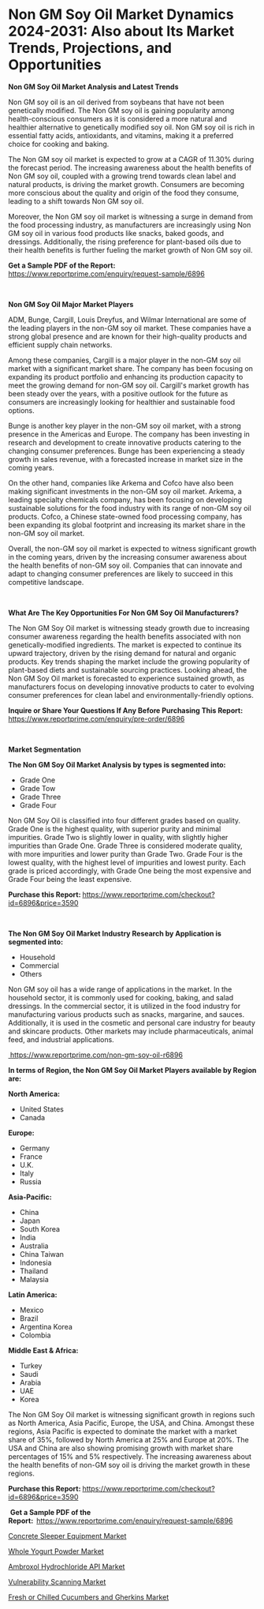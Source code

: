 <p><h1>Non GM Soy Oil Market Dynamics 2024-2031: Also about Its Market Trends, Projections, and Opportunities</h1></p><p><strong>Non GM Soy Oil Market Analysis and Latest Trends</strong></p>
<p><p>Non GM soy oil is an oil derived from soybeans that have not been genetically modified. The Non GM soy oil is gaining popularity among health-conscious consumers as it is considered a more natural and healthier alternative to genetically modified soy oil. Non GM soy oil is rich in essential fatty acids, antioxidants, and vitamins, making it a preferred choice for cooking and baking.</p><p>The Non GM soy oil market is expected to grow at a CAGR of 11.30% during the forecast period. The increasing awareness about the health benefits of Non GM soy oil, coupled with a growing trend towards clean label and natural products, is driving the market growth. Consumers are becoming more conscious about the quality and origin of the food they consume, leading to a shift towards Non GM soy oil.</p><p>Moreover, the Non GM soy oil market is witnessing a surge in demand from the food processing industry, as manufacturers are increasingly using Non GM soy oil in various food products like snacks, baked goods, and dressings. Additionally, the rising preference for plant-based oils due to their health benefits is further fueling the market growth of Non GM soy oil.</p></p>
<p><strong>Get a Sample PDF of the Report:&nbsp;</strong> <a href="https://www.reportprime.com/enquiry/request-sample/6896">https://www.reportprime.com/enquiry/request-sample/6896</a></p>
<p>&nbsp;</p>
<p><strong>Non GM Soy Oil Major Market Players</strong></p>
<p><p>ADM, Bunge, Cargill, Louis Dreyfus, and Wilmar International are some of the leading players in the non-GM soy oil market. These companies have a strong global presence and are known for their high-quality products and efficient supply chain networks. </p><p>Among these companies, Cargill is a major player in the non-GM soy oil market with a significant market share. The company has been focusing on expanding its product portfolio and enhancing its production capacity to meet the growing demand for non-GM soy oil. Cargill's market growth has been steady over the years, with a positive outlook for the future as consumers are increasingly looking for healthier and sustainable food options.</p><p>Bunge is another key player in the non-GM soy oil market, with a strong presence in the Americas and Europe. The company has been investing in research and development to create innovative products catering to the changing consumer preferences. Bunge has been experiencing a steady growth in sales revenue, with a forecasted increase in market size in the coming years.</p><p>On the other hand, companies like Arkema and Cofco have also been making significant investments in the non-GM soy oil market. Arkema, a leading specialty chemicals company, has been focusing on developing sustainable solutions for the food industry with its range of non-GM soy oil products. Cofco, a Chinese state-owned food processing company, has been expanding its global footprint and increasing its market share in the non-GM soy oil market.</p><p>Overall, the non-GM soy oil market is expected to witness significant growth in the coming years, driven by the increasing consumer awareness about the health benefits of non-GM soy oil. Companies that can innovate and adapt to changing consumer preferences are likely to succeed in this competitive landscape.</p></p>
<p>&nbsp;</p>
<p><strong>What Are The Key Opportunities For Non GM Soy Oil Manufacturers?</strong></p>
<p><p>The Non GM Soy Oil market is witnessing steady growth due to increasing consumer awareness regarding the health benefits associated with non genetically-modified ingredients. The market is expected to continue its upward trajectory, driven by the rising demand for natural and organic products. Key trends shaping the market include the growing popularity of plant-based diets and sustainable sourcing practices. Looking ahead, the Non GM Soy Oil market is forecasted to experience sustained growth, as manufacturers focus on developing innovative products to cater to evolving consumer preferences for clean label and environmentally-friendly options.</p></p>
<p><strong>Inquire or Share Your Questions If Any Before Purchasing This Report:</strong> <a href="https://www.reportprime.com/enquiry/pre-order/6896">https://www.reportprime.com/enquiry/pre-order/6896</a></p>
<p>&nbsp;</p>
<p><strong>Market Segmentation</strong></p>
<p><strong>The Non GM Soy Oil Market Analysis by types is segmented into:</strong></p>
<p><ul><li>Grade One</li><li>Grade Tow</li><li>Grade Three</li><li>Grade Four</li></ul></p>
<p><p>Non GM Soy Oil is classified into four different grades based on quality. Grade One is the highest quality, with superior purity and minimal impurities. Grade Two is slightly lower in quality, with slightly higher impurities than Grade One. Grade Three is considered moderate quality, with more impurities and lower purity than Grade Two. Grade Four is the lowest quality, with the highest level of impurities and lowest purity. Each grade is priced accordingly, with Grade One being the most expensive and Grade Four being the least expensive.</p></p>
<p><strong>Purchase this Report:&nbsp;</strong><a href="https://www.reportprime.com/checkout?id=6896&price=3590">https://www.reportprime.com/checkout?id=6896&price=3590</a></p>
<p>&nbsp;</p>
<p><strong>The Non GM Soy Oil Market Industry Research by Application is segmented into:</strong></p>
<p><ul><li>Household</li><li>Commercial</li><li>Others</li></ul></p>
<p><p>Non GM soy oil has a wide range of applications in the market. In the household sector, it is commonly used for cooking, baking, and salad dressings. In the commercial sector, it is utilized in the food industry for manufacturing various products such as snacks, margarine, and sauces. Additionally, it is used in the cosmetic and personal care industry for beauty and skincare products. Other markets may include pharmaceuticals, animal feed, and industrial applications.</p></p>
<p><a href="https://www.reportprime.com/non-gm-soy-oil-r6896">&nbsp;https://www.reportprime.com/non-gm-soy-oil-r6896</a></p>
<p><strong>In terms of Region, the Non GM Soy Oil Market Players available by Region are:</strong></p>
<p>
    <p> <strong> North America: </strong>
        <ul>
            <li>United States</li>
            <li>Canada</li>
        </ul>
        </p> 
    <p> <strong> Europe: </strong>
        <ul>
            <li>Germany</li>
            <li>France</li>
            <li>U.K.</li>
            <li>Italy</li>
            <li>Russia</li>
        </ul>
        </p> 
    <p> <strong> Asia-Pacific: </strong>
        <ul>
            <li>China</li>
            <li>Japan</li>
            <li>South Korea</li>
            <li>India</li>
            <li>Australia</li>
            <li>China Taiwan</li>
            <li>Indonesia</li>
            <li>Thailand</li>
            <li>Malaysia</li>
        </ul>
        </p> 
    <p> <strong> Latin America: </strong>
        <ul>
            <li>Mexico</li>
            <li>Brazil</li>
            <li>Argentina Korea</li>
            <li>Colombia</li>
        </ul>
        </p> 
    <p> <strong> Middle East & Africa: </strong>
        <ul>
            <li>Turkey</li>
            <li>Saudi</li>
            <li>Arabia</li>
            <li>UAE</li>
            <li>Korea</li>
        </ul>
    </p>
    </p>
<p><p>The Non GM Soy Oil market is witnessing significant growth in regions such as North America, Asia Pacific, Europe, the USA, and China. Amongst these regions, Asia Pacific is expected to dominate the market with a market share of 35%, followed by North America at 25% and Europe at 20%. The USA and China are also showing promising growth with market share percentages of 15% and 5% respectively. The increasing awareness about the health benefits of non-GM soy oil is driving the market growth in these regions.</p></p>
<p><strong>Purchase this Report: </strong><a href="https://www.reportprime.com/checkout?id=6896&price=3590">https://www.reportprime.com/checkout?id=6896&price=3590</a></p>
<p>&nbsp;<strong>Get a Sample PDF of the Report:&nbsp;&nbsp;</strong><a href="https://www.reportprime.com/enquiry/request-sample/6896">https://www.reportprime.com/enquiry/request-sample/6896</a></p>
<p><strong></strong></p>
<p><p><a href="https://medium.com/@akshatreportprime/concrete-sleeper-equipment-market-size-by-type-moulds-stressing-and-de-tensioning-038fd730c5dd">Concrete Sleeper Equipment Market</a></p><p><a href="https://github.com/provorikovar/Market-Research-Report-List-5/blob/main/whole-yogurt-powder-market.md">Whole Yogurt Powder Market</a></p><p><a href="https://www.linkedin.com/pulse/ambroxol-hydrochloride-api-market-investigation-industry-evolution-jblrf">Ambroxol Hydrochloride API Market</a></p><p><a href="https://issuu.com/reportprime-2/docs/vulnerability-scanning-market-size-2030.pptx">Vulnerability Scanning Market</a></p><p><a href="https://github.com/angelajermaine/Market-Research-Report-List-4/blob/main/fresh-or-chilled-cucumbers-and-gherkins-market.md">Fresh or Chilled Cucumbers and Gherkins Market</a></p></p>